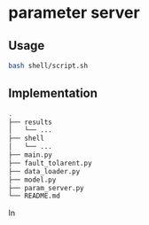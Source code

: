 # parameter server

## Usage

```bash
bash shell/script.sh
```

## Implementation

```bash
.
├── results
│   └── ...
├── shell
│   └── ...
├── main.py
├── fault_tolarent.py
├── data_loader.py
├── model.py
├── param_server.py
└── README.md
```

In 